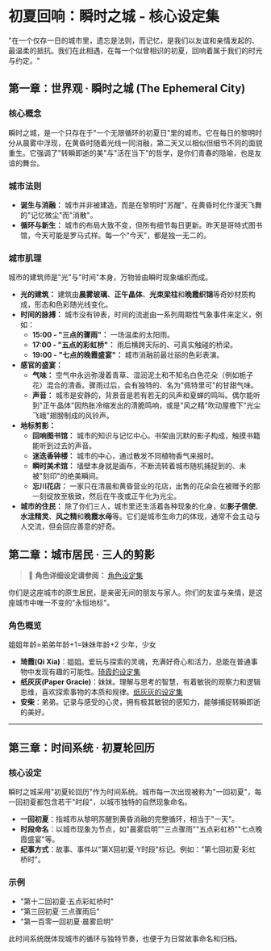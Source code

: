 # **初夏回响：瞬时之城 - 核心设定集**

"在一个仅存一日的城市里，遗忘是法则，而记忆，是我们以友谊和亲情发起的、最温柔的抵抗。我们在此相遇，在每一个似曾相识的初夏，回响着属于我们的时光与约定。"

## **第一章：世界观 · 瞬时之城 (The Ephemeral City)**

### **核心概念**

瞬时之城，是一个只存在于"一个无限循环的初夏日"里的城市。它在每日的黎明时分从晨雾中浮现，在黄昏时随着光线一同消融，第二天又以相似但细节不同的面貌重生。它强调了"转瞬即逝的美"与"活在当下"的哲学，是你们青春的隐喻，也是友谊的舞台。

### **城市法则**

* **诞生与消融：** 城市并非被建造，而是在黎明时"苏醒"，在黄昏时化作漫天飞舞的"记忆微尘"而"消散"。  
* **循环与新生：** 城市的布局大致不变，但所有细节每日更新。昨天是哥特式图书馆，今天可能是罗马式样。每一个"今天"，都是独一无二的。

### **城市肌理**

城市的建筑师是"光"与"时间"本身，万物皆由瞬时现象编织而成。

* **光的建筑：** 建筑由**晨雾玻璃**、**正午晶体**、**光束梁柱**和**晚霞织锦**等奇妙材质构成，形态和色彩随光线变化。  
* **时间的脉搏：** 城市没有钟表，时间的流逝由一系列周期性气象事件来定义，例如：  
  * **15:00 - "三点的骤雨"：** 一场温柔的太阳雨。  
  * **17:00 - "五点的彩虹桥"：** 雨后横跨天际的、可真实触碰的桥梁。  
  * **19:00 - "七点的晚霞盛宴"：** 城市消融前最壮丽的色彩表演。  
* **感官的盛宴：**  
  * **气味：** 空气中永远弥漫着青草、湿润泥土和不知名白色花朵（例如栀子花）混合的清香。骤雨过后，会有独特的、名为"佩特里可"的甘甜气味。  
  * **声音：** 城市是安静的，背景音是若有若无的风声和夏蝉的鸣叫。偶尔能听到"正午晶体"因热胀冷缩发出的清脆鸣响，或是"风之精"吹动屋檐下"光尘飞蛾"翅膀制成的风铃声。  
* **地标剪影：**  
  * **回响图书馆：** 城市的知识与记忆中心。书架由沉默的影子构成，触摸书籍能听到过去的声音。  
  * **迷迭香钟楼：** 城市的中心，通过散发不同植物香气来报时。  
  * **瞬时美术馆：** 墙壁本身就是画布，不断流转着城市随机捕捉到的、未被"刻印"的绝美瞬间。  
  * **忘川花店：** 一家只在清晨和黄昏营业的花店，出售的花朵会在被赠予的那一刻绽放至极致，然后在午夜或正午化为光尘。  
* **城市的住民：** 除了你们三人，城市里还生活着各种现象的化身，如**影子信使**、**水洼精灵**、**风之精**和**晚霞水母**等。它们是城市生命力的体现，通常不会主动与人交流，但会回应善意的好奇。

## **第二章：城市居民 · 三人的剪影**

> 📖 **角色详细设定请参阅：** [角色设定集](./characters.md)

你们是这座城市的原生居民，是亲密无间的朋友与家人。你们的友谊与亲情，是这座城市中唯一不变的"永恒地标"。

### **角色概览**
姐姐年龄=弟弟年龄+1=妹妹年龄+2
少年，少女

* **琦霞(Qi Xia)**：姐姐。爱玩与探索的灵魂，充满好奇心和活力，总能在普通事物中发现有趣的可能性。[琦霞的设定集](./QiXia.md)
* **纸灰灰(Paper Gracie)**：妹妹。理解与思考的智慧，有着敏锐的观察力和逻辑思维，喜欢探索事物的本质和规律。[纸灰灰的设定集](./PaperGracie.md)
* **安柴**：弟弟。记录与感受的心灵，拥有极其敏锐的感知力，能够捕捉转瞬即逝的美好。

---

## **第三章：时间系统 · 初夏轮回历**

### **核心设定**

瞬时之城采用"初夏轮回历"作为时间系统。城市每一次出现被称为"一回初夏"，每一回初夏都包含若干"时段"，以城市独特的自然现象命名。

- **一回初夏**：指城市从黎明苏醒到黄昏消融的完整循环，相当于"一天"。
- **时段命名**：以城市现象为节点，如"晨雾启明""三点骤雨""五点彩虹桥""七点晚霞盛宴"等。
- **纪事方式**：故事、事件以"第X回初夏·Y时段"标记。例如："第七回初夏·彩虹桥时"。

### **示例**
- "第十二回初夏·五点彩虹桥时"
- "第三回初夏·三点骤雨后"
- "第一百零一回初夏·晨雾启明"

此时间系统既体现城市的循环与独特节奏，也便于为日常故事命名和归档。